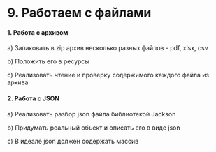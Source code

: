 # 9. Работаем с файлами


#### 1. Работа с архивом
a) Запаковать в zip архив несколько разных файлов - pdf, xlsx, csv 

b) Положить его в ресурсы 

c) Реализовать чтение и проверку содержимого каждого файла из архива

#### 2. Работа с JSON
a) Реализовать разбор json файла библиотекой Jackson

b) Придумать реальный объект и описать его в виде json

c) В идеале json должен содержать массив